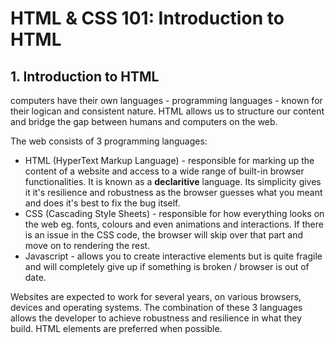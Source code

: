 # HTML & CSS 101: Introduction to HTML

## 1. Introduction to HTML

computers have their own languages - programming languages - known for their logican and consistent nature. 
HTML allows us to structure our content and bridge the gap between humans and computers on the web.

The web consists of 3 programming languages:
- HTML (HyperText Markup Language) - responsible for marking up the content of a website and access to a wide range of built-in browser functionalities. It is known as a **declaritive** language. Its simplicity gives it it's resilience and robustness as the browser guesses what you meant and does it's best to fix the bug itself.
- CSS (Cascading Style Sheets) - responsible for how everything looks on the web eg. fonts, colours and even animations and interactions. If there is an issue in the CSS code, the browser will skip over that part and move on to rendering the rest.
- Javascript - allows you to create interactive elements but is quite fragile and will completely give up if something is broken / browser is out of date. 

Websites are expected to work for several years, on various browsers, devices and operating systems. The combination of these 3 languages allows the developer to achieve robustness and resilience in what they build. HTML elements are preferred when possible.
